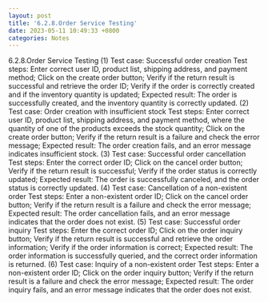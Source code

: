 ```yaml
---
layout: post
title: '6.2.8.Order Service Testing'
date: 2023-05-11 10:49:33 +0800
categories: Notes
---
```


6.2.8.Order Service Testing
(1) Test case: Successful order creation
Test steps:
Enter correct user ID, product list, shipping address, and payment method;
Click on the create order button;
Verify if the return result is successful and retrieve the order ID;
Verify if the order is correctly created and if the inventory quantity is updated;
Expected result: The order is successfully created, and the inventory quantity is correctly updated.
(2) Test case: Order creation with insufficient stock
Test steps:
Enter correct user ID, product list, shipping address, and payment method, where the quantity of one of the products exceeds the stock quantity;
Click on the create order button;
Verify if the return result is a failure and check the error message;
Expected result: The order creation fails, and an error message indicates insufficient stock.
(3) Test case: Successful order cancellation
Test steps:
Enter the correct order ID;
Click on the cancel order button;
Verify if the return result is successful;
Verify if the order status is correctly updated;
Expected result: The order is successfully canceled, and the order status is correctly updated.
(4) Test case: Cancellation of a non-existent order
Test steps:
Enter a non-existent order ID;
Click on the cancel order button;
Verify if the return result is a failure and check the error message;
Expected result: The order cancellation fails, and an error message indicates that the order does not exist.
(5) Test case: Successful order inquiry
Test steps:
Enter the correct order ID;
Click on the order inquiry button;
Verify if the return result is successful and retrieve the order information;
Verify if the order information is correct;
Expected result: The order information is successfully queried, and the correct order information is returned.
(6) Test case: Inquiry of a non-existent order
Test steps:
Enter a non-existent order ID;
Click on the order inquiry button;
Verify if the return result is a failure and check the error message;
Expected result: The order inquiry fails, and an error message indicates that the order does not exist.
